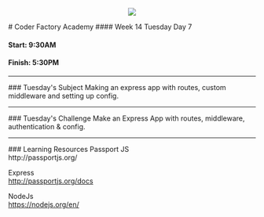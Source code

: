 <p align="center"><img src="https://github.com/coder-factory-academy/cf-guidline-css/blob/master/CFA.png"></p>
# Coder Factory Academy
#### Week 14 Tuesday Day 7

#### Start: 9:30AM
#### Finish: 5:30PM
<hr>
### Tuesday's Subject
Making an express app with routes, custom middleware and setting up config.
<!-- Passport and Express authentication. -->

<hr>
### Tuesday's Challenge
Make an Express App with routes, middleware, authentication & config.

<hr>
### Learning Resources
Passport JS <br>
http://passportjs.org/

Express <br>
http://passportjs.org/docs

NodeJs <br>
https://nodejs.org/en/
